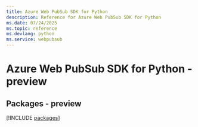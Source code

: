 ```yaml
---
title: Azure Web PubSub SDK for Python
description: Reference for Azure Web PubSub SDK for Python
ms.date: 07/24/2025
ms.topic: reference
ms.devlang: python
ms.service: webpubsub
---
```

# Azure Web PubSub SDK for Python - preview
## Packages - preview
[!INCLUDE [packages](web-pubsub-index.md)]